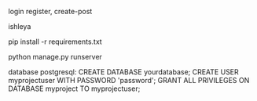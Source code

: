 login
register,
create-post

ishleya

pip install -r requirements.txt

python manage.py runserver


database postgresql:
CREATE DATABASE yourdatabase;
CREATE USER myprojectuser WITH PASSWORD 'password';
GRANT ALL PRIVILEGES ON DATABASE myproject TO myprojectuser;
